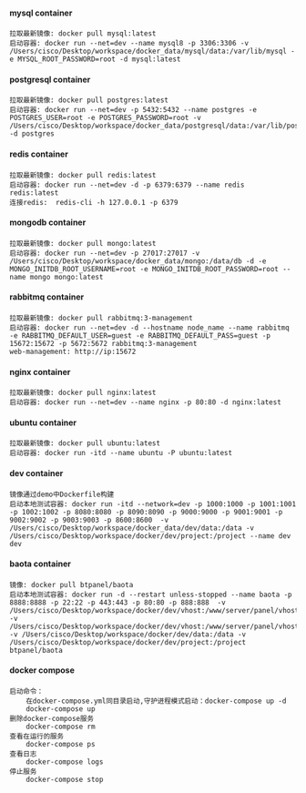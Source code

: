 #### mysql container

    拉取最新镜像: docker pull mysql:latest
    启动容器: docker run --net=dev --name mysql8 -p 3306:3306 -v /Users/cisco/Desktop/workspace/docker_data/mysql/data:/var/lib/mysql -e MYSQL_ROOT_PASSWORD=root -d mysql:latest

#### postgresql container

    拉取最新镜像: docker pull postgres:latest
    启动容器: docker run --net=dev -p 5432:5432 --name postgres -e POSTGRES_USER=root -e POSTGRES_PASSWORD=root -v /Users/cisco/Desktop/workspace/docker_data/postgresql/data:/var/lib/postgresql/data -d postgres

#### redis container

    拉取最新镜像: docker pull redis:latest
    启动容器: docker run --net=dev -d -p 6379:6379 --name redis redis:latest
    连接redis:  redis-cli -h 127.0.0.1 -p 6379

#### mongodb container

    拉取最新镜像: docker pull mongo:latest
    启动容器: docker run --net=dev -p 27017:27017 -v /Users/cisco/Desktop/workspace/docker_data/mongo:/data/db -d -e MONGO_INITDB_ROOT_USERNAME=root -e MONGO_INITDB_ROOT_PASSWORD=root --name mongo mongo:latest

#### rabbitmq container

    拉取最新镜像: docker pull rabbitmq:3-management
    启动容器: docker run --net=dev -d --hostname node_name --name rabbitmq -e RABBITMQ_DEFAULT_USER=guest -e RABBITMQ_DEFAULT_PASS=guest -p 15672:15672 -p 5672:5672 rabbitmq:3-management
    web-management: http://ip:15672

#### nginx container

    拉取最新镜像: docker pull nginx:latest
    启动容器: docker run --net=dev --name nginx -p 80:80 -d nginx:latest

#### ubuntu container

    拉取最新镜像: docker pull ubuntu:latest
    启动容器: docker run -itd --name ubuntu -P ubuntu:latest

#### dev container

    镜像通过demo中Dockerfile构建
    启动本地测试容器: docker run -itd --network=dev -p 1000:1000 -p 1001:1001 -p 1002:1002 -p 8080:8080 -p 8090:8090 -p 9000:9000 -p 9001:9001 -p 9002:9002 -p 9003:9003 -p 8600:8600  -v /Users/cisco/Desktop/workspace/docker_data/dev/data:/data -v /Users/cisco/Desktop/workspace/docker/dev/project:/project --name dev dev

#### baota container

    镜像: docker pull btpanel/baota
    启动本地测试容器: docker run -d --restart unless-stopped --name baota -p 8888:8888 -p 22:22 -p 443:443 -p 80:80 -p 888:888  -v /Users/cisco/Desktop/workspace/docker/dev/vhost:/www/server/panel/vhost  -v /Users/cisco/Desktop/workspace/docker/dev/vhost:/www/server/panel/vhost  -v /Users/cisco/Desktop/workspace/docker/dev/data:/data -v /Users/cisco/Desktop/workspace/docker/dev/project:/project btpanel/baota

#### docker compose

    启动命令：
        在docker-compose.yml同目录启动,守护进程模式启动：docker-compose up -d
        docker-compose up 
    删除docker-compose服务
        docker-compose rm
    查看在运行的服务
        docker-compose ps
    查看日志
        docker-compose logs
    停止服务
        docker-compose stop

    